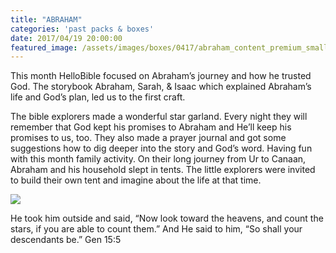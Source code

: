 ```yaml
---
title: "ABRAHAM"
categories: 'past packs & boxes'
date: 2017/04/19 20:00:00
featured_image: /assets/images/boxes/0417/abraham_content_premium_small.jpg
---
```


This month HelloBible focused on Abraham’s journey and how he trusted God. The storybook Abraham, Sarah, & Isaac which explained Abraham’s life and God’s plan, led us to the first craft.

<!-- more -->

The bible explorers made a wonderful star garland. Every night they will remember that God kept his promises to Abraham and He’ll keep his promises to us, too. They also made a prayer journal and got some suggestions how to dig deeper into the story and God’s word.
Having fun with this month family activity. On their long journey from Ur to Canaan, Abraham and his household slept in tents. The little explorers were invited to build their own tent and imagine about the life at that time.

<img src="/assets/images/boxes/0417/abraham_content_premium.jpg"/>

He took him outside and said, “Now look toward the heavens, and count the stars, if you are able to count them.” And He said to him, “So shall your descendants be.” Gen 15:5
